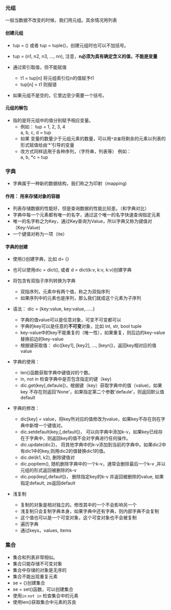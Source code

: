 ### 元组
  一般当数据不改变的时候，我们用元组。其余情况用列表
  #### 创建元组
  - tup = () 或者 tup = tuple()，创建元组时也可以不加括号。  
  - tup = (n1, n2, n3, ..., nn), 注意，**n必须为具有确定含义的值，不能是变量**  
  
  - 通过索引取值，但不能赋值  
    - t1 = tup[n] 将元组索引位n的值赋予t1
    - tup[n] = t1 则报错
  - 如果元组不是空的，它里边至少需要一个括号。
      
  #### 元组的解包
  - 指的是将元组中的值分别赋予相应变量。
    - 例如：
      tup = 1, 2, 3, 4  
      a, b, c, d = tup
    - 如果 变量的数量少于元组元素的数量，可以用`*变量`将剩余的元素以列表的形式赋值给由‘*’引导的变量
    - 改方式同样适用于各种序列，（字符串，列表等）
      例如：  
      a, b, *c = tup
  
  
  
### 字典
- 字典属于一种新的数据结构，我们称之为印射（mapping)
#### 作用： 用来存储对象的容器
- 列表存储数据的性能好，但是查询数据的性能比较差。（和字典对比）
- 字典中每一个元素都有唯一的名字，通过这个唯一的名字快速查询指定元素
- 唯一的名字称之为Key，通过Key查询为Value，所以字典又称为键值对（Key-Value)
- 一个键值对称为一项（ite）
#### 字典的创建
- 使用{}创建字典，比如 d= {}
- 也可以使用dic = dict(), 或者 d = dict(k:v, k:v, k:v)创建字典
- 将包含有双指子序列转换为字典
  - 双指序列，元素中有两个值，称之为双指序列
  - 如果序列中的元素也是序列，那么我们就成这个元素为子序列
  
- 语法： dic = {key:value, key:value,......}
  - 字典的值value可以是任意对象，可变不可变都可以
  - 字典的key可以是任意的**不可变**对象，比如 int, str, bool tuple
  - key-value中的key不能重复的（唯一性），如果重复，则后边的key-value替换前边的key-value
  - 根据键获取值： dic([key1], [key2], ...,  [keyn])，返回key相对应的值value
    
- 字典的使用：
  - len()函数获取字典中键值对的个数。
  - in, not in 检查字典中是否包含指定的键（key)
  - dic.get(key[,defaule])，根据键（key）获取字典中的值（value)，如果key 不存在则返回'None'，如果指定第二个参数'defaule'，则返回默认值default
        
- 字典的修改：
  - dic[key] = value，将key所对应的值修改为value，如果key不存在则在字典中新增一个键值对。
  - dic.setdefault(key,[,default])， 可以向字典中添加k-v，如果key已经存在于字典中，则返回key的值不会对字典进行任何操作。
  - dic.update(dic2)， 将其他字典中的k-v添加到当前的字典中。如果dic2中有dic1中的key,则用dic2的值替换dic1的值。
  - dic.del(k1, k2), 删除键值对
  - dic.popitem(), 随机删除字典中的一个k-v，通常会删除最后一个k-v ,并以元组的形式返回被删除的k-v   
  - dic.pop(key[,default])， 删除指定key的k-v 并返回被删除的value, 如果指定default, ze返回default
    
- 浅复制
  - 复制的对象是相对独立的。修改其中的一个不会影响另一个
  - 浅复制只会复制字典本身，如果字典中还有字典，则内部字典不会复制
  - 这个值也可以是一个可变对象，这个可变对象也不会被复制
  - 遍历字典
  - 通过keys，values, items
    
### 集合
  - 集合和列表非常相似。
  - 集合只能存储不可变对象
  - 集合中存储的对象是无序的
  - 集合不能出现重复元素
  - se = {}创建集合
  - se = set()函数，可以创建集合
  - 使用`in` `not in` 检查集合中的元素
  - 使用len()获取集合中元素的苏良

